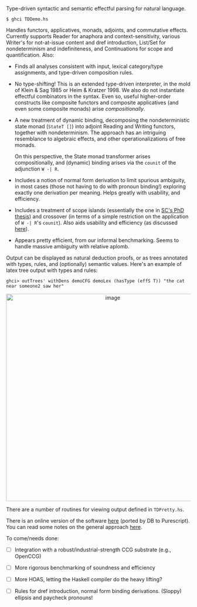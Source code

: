 Type-driven syntactic and semantic effectful parsing for natural language.

```
$ ghci TDDemo.hs
```

Handles functors, applicatives, monads, adjoints, and commutative effects.
Currently supports Reader for anaphora and context-sensitivity, various
Writer's for not-at-issue content and dref introduction, List/Set for
nondeterminism and indefiniteness, and Continuations for scope and
quantification. Also:

- Finds all analyses consistent with input, lexical category/type assignments,
  and type-driven composition rules.

- No type-shifting! This is an extended type-driven interpreter, in the mold
  of Klein & Sag 1985 or Heim & Kratzer 1998. We also do not instantiate
  effectful combinators in the syntax. Even so, useful higher-order constructs
  like composite functors and composite applicatives (and even some composite
  monads) arise _compositionally_.

- A new treatment of dynamic binding, decomposing the nondeterministic state
  monad (`StateT []`) into adjoint Reading and Writing functors, together with
  nondeterminism. The approach has an intriguing resemblance to algebraic
  effects, and other operationalizations of free monads.

  On this perspective, the State monad transformer arises compositionally,
  and (dynamic) binding arises via the `counit` of the adjunction `W -| R`.

- Includes a notion of normal form derivation to limit spurious ambiguity, in
  most cases (those not having to do with pronoun binding!) exploring exactly
  one derivation per meaning. Helps greatly with usability, and efficiency.

- Includes a treatment of scope islands (essentially the one in [SC's PhD
  thesis](https://semanticsarchive.net/Archive/2JmMWRjY/)) and crossover (in
  terms of a simple restriction on the application of `W -| R`'s `counit`).
  Also aids usability and efficiency (as discussed
  [here](https://aclanthology.org/W17-6208/)).

- Appears pretty efficient, from our informal benchmarking. Seems to handle
  massive ambiguity with relative aplomb.

Output can be displayed as natural deduction proofs, or as trees annotated
with types, rules, and (optionally) semantic values. Here's an example of
latex tree output with types and rules:

```
ghci> outTrees' withDens demoCFG demoLex (hasType (effS T)) "the cat near someone2 saw her"
```

<p align="center">
<img width="566" alt="image" src="https://user-images.githubusercontent.com/1175004/191125629-012ebf1b-299d-4338-852d-a8a8e62e63e5.png">
</p>

There are a number of routines for viewing output defined in
`TDPretty.hs`.

There is an online version of the software
[here](https://schar.github.io/TDParse) (ported by DB to Purescript). You can
read some notes on the general approach
[here](https://simoncharlow.com/esslli/).

To come/needs done:

- [ ] Integration with a robust/industrial-strength CCG substrate (e.g.,
  OpenCCG)

- [ ] More rigorous benchmarking of soundness and efficiency

- [ ] More HOAS, letting the Haskell compiler do the heavy lifting?

- [ ] Rules for dref introduction, normal form binding derivations. (Sloppy)
  ellipsis and paycheck pronouns!
